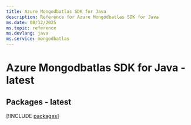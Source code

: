 ```yaml
---
title: Azure Mongodbatlas SDK for Java
description: Reference for Azure Mongodbatlas SDK for Java
ms.date: 08/12/2025
ms.topic: reference
ms.devlang: java
ms.service: mongodbatlas
---
```

# Azure Mongodbatlas SDK for Java - latest
## Packages - latest
[!INCLUDE [packages](mongodbatlas-index.md)]